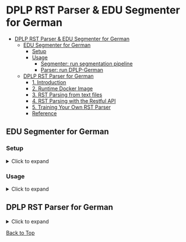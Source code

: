 # DPLP RST Parser & EDU Segmenter for German

- [DPLP RST Parser \& EDU Segmenter for German](#dplp-rst-parser--edu-segmenter-for-german)
  - [EDU Segmenter for German](#edu-segmenter-for-german)
    - [Setup](#setup)
    - [Usage](#usage)
      - [Segmenter: run segmentation pipeline](#segmenter-run-segmentation-pipeline)
      - [Parser: run DPLP-German](#parser-run-dplp-german)
  - [DPLP RST Parser for German](#dplp-rst-parser-for-german)
    - [1. Introduction](#1-introduction)
    - [2. Runtime Docker Image](#2-runtime-docker-image)
    - [3. RST Parsing from text files](#3-rst-parsing-from-text-files)
    - [4. RST Parsing with the Restful API](#4-rst-parsing-with-the-restful-api)
    - [5. Training Your Own RST Parser](#5-training-your-own-rst-parser)
    - [Reference](#reference)

## EDU Segmenter for German

### Setup

<details>
  <summary>Click to expand</summary>

- clone repository

  ```bash
  git clone git@github.com:MaximilianKr/DPLP-German.git
  ```

  ```bash
  cd DPLP-German
  ```

- create virtual environment (using [uv](https://github.com/astral-sh/uv))

  ```bash
  uv venv --python 3.10
  ```

  ```bash
  source .venv/bin/activate
  ```

  ```bash
  uv pip install -r requirements.txt
  ```

- pull docker image

  ```bash
  docker pull mohamadisara20/dplp-env:ger
  ```

</details>

### Usage

<details>
  <summary>Click to expand</summary>

From `root/DPLP-German`:

- put `.txt` file(s) to parse into `data/{folder}`
  - for example, using `data/test_input` --> adjust `{input_folder}`
- segmenter will output `.txt` with line-separated EDUs
  - adjust `{output_folder}` accordingly

#### Segmenter: run segmentation pipeline

- run segmenter
  
  ```bash
  python run_seg_pipeline.py {input_folder} {output_folder}
  ```

  - for example:

    ```bash
    python run_seg_pipeline.py {data/test_input} {data/test_output}
    ```

#### Parser: run DPLP-German

- run parser

  ```bash
  docker run -it \
    -v $(pwd):/home/DPLP \
    -w /home/DPLP \
    mohamadisara20/dplp-env:ger \
    python3 ger_predict_dis_from_txt.py {input_folder}
  ```

  - for example:
  
    ```bash
    docker run -it \
      -v $(pwd):/home/DPLP \
      -w /home/DPLP \
      mohamadisara20/dplp-env:ger \
      python3 ger_predict_dis_from_txt.py data/test_input
    ```

</details>

## DPLP RST Parser for German

<details>
  <summary>Click to expand</summary>

### 1. Introduction

This repository is a fork of [DPLP Parser](https://github.com/jiyfeng/DPLP) that customizes the code for German language by adding new pieces of codes and other resources. A ready to use model is trained by the Postdam University RST Corpus. The pretrained model can be found in **./data/de** along with all its belongings. The source code consists of several python scripts in the root directory, prefixed by _ger_.

### 2. Runtime Docker Image

DPLP Parser was written Python 2 that is discontinued, and depends on libraries that can't be installed by the package managers anymore. Therefore a prebuild Docker image (_mohamadisara20/dplp-env_) is created and shared in Docker Hub that contains all of them preinstalled. Both German and the original English DPLP parsers can be executed within this image. The image can be found here:
https://hub.docker.com/repository/docker/mohamadisara20/dplp-env/general
There are two tags created for this docker image:

- **latest**: the default tag suitable for running the English DPLP parser.
- **ger**: the tag created for running German DPLP. It has some language-specific libraries and data files pre-installed.

### 3. RST Parsing from text files

The German RST parser's main script is ger_predict_dis_from_txt.py (it generates RST trees in both .dis and .rs3 formats). All the preprocessings, segmentation and parsing are included; so the script simply takes text files as input and generates the RST trees as its ultimate output. You can follow these steps to parse a batch of text files using this script in a docker container:

1- in terminal, change directory to the repo's root path:

```bash
cd path_to_rst_german
```

2- copy the _.txt_ input files in a single subdirectory in **./data** (let's say: **data/input**). Please don't choose any place ourside the current directory.

3- run the following command:

```bash
docker run -d -v $(pwd):/home/DPLP -w /home/DPLP mohamadisara20/dplp-env:ger python3 ger_predict_dis_from_txt.py data/input
```

- **Important**: replace `data/input` with the _relative_ path to your input text files. You don't need to change anything else for standard parsing. For customization with additional args, refer to the parser script's source code.

4- There are several ways to check the progress or debug errors:

- verify the new files created in the input path
- replace `-d` option with `-it` to get all logs printed throughout the process
- use `docke logs` to see the logs generated by the Docker container

5- you will see new files created throughout the parsing process. When _.rs3_ files are generated, it means that the process is finished.

### 4. RST Parsing with the Restful API

The script **ger_rest_api.py** creates a REST-API server that allows us to perform RST parsing remotely or integrate it into a web application. It can be launched by running:

```bash
docker run -d -p 5000:5000 -v $(pwd):/home/DPLP -w /home/DPLP mohamadisara20/dplp-env python3 ger_rest_api.py
```

Then the REST-API will listen to port 5000 and accept JSON requests from the subpath **dplp** and return the RST tree in two formats _dis_ and _rs3_. You can test it using this command:

```bash
curl -d '{"text":"Ich bin gut."}' -H 'Content-Type: application/json' http://127.0.0.1:5000/dplp
```

You will get a result like this:

```text
{
    "dis": "(Root (leaf 1) (rel2par None) (text _!lorem ipsum_!))\n",
    "rs3":"<rst>\n
        <header>\n <relations>\n      <rel name=\"Antithesis\" type=\"rst\"/>\n      
            <rel         name=\"Background\" type=\"rst\"/>\n      <rel name=\"Cause\" type=\"rst\"/>\n      <rel name=\"Circumstance\" type=\"rst\"/>\n      <rel name=\"Concession\" type=\"rst\"/>\n      <rel name=\"Condition\" type=\"rst\"/>\n      <rel name=\"Conjunction\" type=\"multinuc\"/>\n      <rel name=\"Contrast\" type=\"multinuc\"/>\n      <rel name=\"Disjunction\" type=\"multinuc\"/>\n      <rel name=\"Elaboration\" type=\"rst\"/>\n      <rel name=\"Enablement\" type=\"rst\"/>\n      <rel name=\"Evaluation\" type=\"rst\"/>\n      <rel name=\"Evidence\" type=\"rst\"/>\n      <rel name=\"Interpretation\" type=\"rst\"/>\n      <rel name=\"Joint\" type=\"multinuc\"/>\n      <rel name=\"Justify\" type=\"rst\"/>\n      <rel name=\"Motivation\" type=\"rst\"/>\n      <rel name=\"Otherwise\" type=\"rst\"/>\n      <rel name=\"Preparation\" type=\"rst\"/>\n      <rel name=\"Purpose\" type=\"rst\"/>\n      <rel name=\"Restatement\" type=\"rst\"/>\n      <rel name=\"Result\" type=\"rst\"/>\n      <rel name=\"Sequence\" type=\"multinuc\"/>\n      <rel name=\"Solutionhood\" type=\"rst\"/>\n      <rel name=\"Summary\" type=\"rst\"/>\n
        </relations>\n</header>\n  
        <body>\n
            <segment id=\"2\">Ich bin gut .</segment>\n 
        </body>\n </rst>",
    "dis_url":"rstout/5d74b5b2-18c6-4443-9d5f-b67ebfe947a3/document.dis",
    "rs3_url":"rstout/5d74b5b2-18c6-4443-9d5f-b67ebfe947a3/document.rs3","uid":"5d74b5b2-18c6-4443-9d5f-b67ebfe947a3"}
```

### 5. Training Your Own RST Parser

You can train your own parser using a corpus of RST trees. German parser uses _.rs3_ files for training. Training consists of these steps:

1- Divide the corpus into train, dev and test set and save them in three subdirectores **training/**, **dev/** and **test/** in a _base_ directory ; for instance, if the base directory is _data/base_dir_, we will get these sub directories: **data/base_dir/training**, **data/base_dir/dev** and **data/base_dir/test**.

2- Review the content of the relation mapping file: _parsing\_eval\_metrics/rel\_mapping.json_. It should contain all relations used in the whole corpus (train, dev and test set); otherwise training can fail and show undefind bahaviors.

3- The script _ger\_train\_parser.py_ tringgers the trining process on the base directory. You can use the following command to run the training code in the docker container:

```bash
docker run -d -v $(pwd):/home/DPLP -w /home/DPLP mohamadisara20/dplp-env:ger python3  ger_train.py data/base_dir
```

4- The model will be saved in the file **model/model.pickle.gz** in the base path (e.g. _model/de_)

5- The parser precision scrores will be reported in the file named **results.txt** in the base directory.

### Reference

Please read the following paper for more technical details

- Yangfeng Ji, Jacob Eisenstein. [Representation Learning for Text-level Parsing](http://jiyfeng.github.io/papers/ji-acl-2014.pdf). ACL 2014
- Joty, S., Carenini, G., & Ng, R. T. (n.d.). CODRA: A Novel Discriminative Framework for Rhetorical Analysis.
- Shahmohammadi, S., & Stede, M. (2024). Discourse Parsing for German with new RST Corpora. Workshop Proceedings of the 20th Edition of the KONVENS Conference.

</details>

[Back to Top](#dplp-rst-parser--edu-segmenter-for-german)
